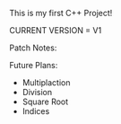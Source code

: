This is my first C++ Project!

CURRENT VERSION = V1

Patch Notes:

Future Plans:
  - Multiplaction
  - Division
  - Square Root 
  - Indices


